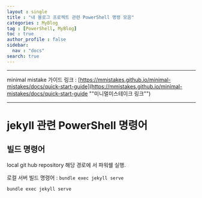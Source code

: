 ```yaml
---
layout : single
title : "내 블로그 프로젝트 관련 PowerShell 명령 모음"
categories : MyBlog
tag : [PowerShell, MyBlog]
toc : true
author_profile : false
sidebar:
  nav : "docs"
search: true
---
```

---

minimal mistake 가이드 링크 : [https://mmistakes.github.io/minimal-mistakes/docs/quick-start-guide](https://mmistakes.github.io/minimal-mistakes/docs/quick-start-guide "&quot;미니멀미스테이크 링크&quot;")

---

# jekyll 관련 PowerShell 명령어

## 빌드 명령어

local git hub repository 해당 경로에 서 파워쉘 실행.

로컬 서버 빌드 명령어 : `bundle exec jekyll serve`

```powershell
bundle exec jekyll serve
```
